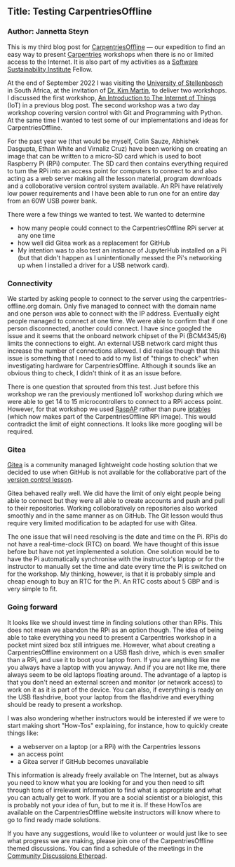 ## Title: Testing CarpentriesOffline

### Author: Jannetta Steyn

This is my third blog post for [CarpentriesOffline](carpentriesoffline.org) 
&mdash; our expedition to find an easy way to present [Carpentries](https://carpentries.org) workshops when 
there is no or limited access to the Internet. It is also part of my activities
as a [Software Sustainability Institute](https://software.ac.uk) Fellow.

At the end of September 2022 I was visiting the [University of Stellenbosch](https://http://www.sun.ac.za) 
in South Africa, 
at the invitation of [Dr. Kim Martin](https://www.software.ac.uk/about/fellows/kim-martin), to deliver two workshops. I discussed the 
first workshop, [An Introduction to The Internet of Things](https://society-rse.org/iot-for-novices-in-south-africa/) (IoT) in a previous 
blog post. The second workshop was
a two day workshop covering version control with Git and Programming with 
Python. At the same time I wanted to test some of our implementations and
ideas for CarpentriesOffline.

For the past year we (that would be myself, Colin Sauze, Abhishek Dasgupta, Ethan White and Virnaliz Cruz) have been working on creating an image that can be written to a micro-SD card which is used to boot Raspberry Pi (RPi) computer. The SD card then contains everything required to turn the RPi into an access point for computers to connect to and also acting as a web server making all the lesson material, program downloads and a colloborative version control system available. An RPi have relatively low power requirements and I have been able to run one for an entire day from an 60W USB power bank.

There were a few things we wanted to test. We wanted to determine 
- how many people could connect to the CarpentriesOffline RPi server at any one time
- how well did Gitea work as a replacement for GitHub
- My intention was to also test an instance of JupyterHub installed on a Pi
(but that didn't happen as I unintentionally messed the Pi's networking up
when I installed a driver for a USB network card).

### Connectivity
We started by asking people to connect to the server using the carpentries-offline.org
domain. Only five managed to connect with the domain name and one person 
was able to connect with the IP address. Eventually eight people managed to 
connect at one time. We were able to confirm that if one person disconnected, 
another could connect. I have since googled the issue and it seems that the 
onboard network chipset of the Pi (BCM4345/6) limits the connections to eight. An external 
USB network card might thus increase the number of connections allowed. I did realise
though that this issue is something that I need to add to my list of "things
to check" when investigating hardware for CarpentriesOffline. Although it 
sounds like an obvious thing to check, I didn't think of it as an issue before.

There is one question that sprouted from this test. Just before this workshop we
ran the previously mentioned IoT workshop during which we were able to get 14 to
15 microcontrollers to connect to a RPi access point. However, for
that workshop we used [RaspAP](https://raspap.com/) rather than pure [iptables](https://www.netfilter.org/) (which now makes part of
the CarpentriesOffline RPi image). This would contradict the limit of eight 
connections. It looks like more googling will be required.

### Gitea

[Gitea](https://gitea.io) is a community managed lightweight code hosting solution that we decided
to use when GitHub is not available for the collaborative part of the [version
control lesson](https://swcarpentry.github.io/git-novice/). 

Gitea behaved really well. We did have the limit of only eight people being able
to connect but they were all able to create accounts and push and pull to their
repositories. Working colloboratively on repositories also worked smoothly and
in the same manner as on GitHub. The Git lesson would thus require very limited
modification to be adapted for use with Gitea.

The one issue that will need resolving is the date and time on the Pi. RPis do 
not have a real-time-clock (RTC) on board. We have thought of this issue before but
have not yet implemented a solution. One solution would be to have the Pi 
automatically synchronise with the instructor's laptop or for the instructor to
manually set the time and date every time the Pi is switched on for the workshop.
My thinking, however, is that it is probably simple and cheap enough to buy an 
RTC for the Pi. An RTC costs about 5 GBP and is very simple to fit.

### Going forward

It looks like we should invest time in finding solutions other than RPis. 
This does not mean we abandon the RPi as an option though. The idea of being able to take
everything you need to present a Carpentries workshop in a pocket mint sized box
still intrigues me. However, what about creating a CarpentriesOffline environment on a
USB flash drive, which
is even smaller than a RPi, and use it to boot your laptop from. If you are anything 
like me you
always have a laptop with you anyway. And if you are not like me, there always seem to be 
old laptops floating around. The advantage of a laptop is that you don't need an 
external screen and monitor (or network access) to work on it as it is part of the
device. You can also, if everything is ready on the USB flashdrive, boot your 
laptop from the flashdrive and everything should be ready to present a workshop.

I was also wondering whether instructors would be interested if we were to start making 
short "How-Tos" explaining, for instance, how to quickly create things like:
- a webserver on a laptop (or a RPi) with the Carpentries lessons
- an access point 
- a Gitea server if GitHub becomes unavailable

This information is already freely available on The Internet, but as always you 
need to know what you are looking for and you then
need to sift through tons of irrelevant information to find what is appropriate and
what you can actually get to work. If you are a social scientist or a biologist, this
is probably not your idea of fun, but to me it is. If these HowTos are available on the 
CarpentriesOffline website instructors will know where to go to find ready made solutions.

If you have any suggestions, would like to volunteer or would just like to see what progress we are making, please join one of the CarpentriesOffline themed discussions. You can find a schedule of the meetings in the [Community Discussions Etherpad](https://pad.carpentries.org/community-discussions#L72).


